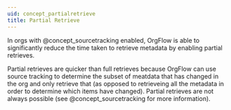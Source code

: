 ```yaml
---
uid: concept_partialretrieve
title: Partial Retrieve
---
```


In orgs with @concept_sourcetracking enabled, OrgFlow is able to significantly reduce the time taken to retrieve metadata by enabling partial retrieves.

Partial retrieves are quicker than full retrieves because OrgFlow can use source tracking to determine the subset of meatdata that has changed in the org and only retrieve that (as opposed to retrieveing all the metadata in order to determine which items have changed). Partial retrieves are not always possible (see @concept_sourcetracking for more information).
